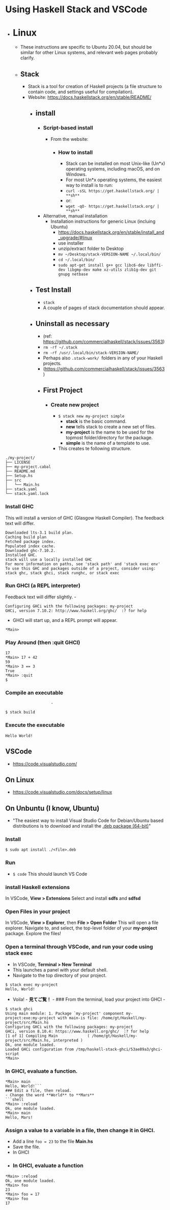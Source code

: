 Using Haskell Stack and VSCode
=====
- # Linux
    - These instructions are specific to Ubuntu 20.04, but should be similar for other Linux systems, and relevant web pages probably clarify.
    - ## Stack 
        - Stack is a tool for creation of Haskell projects (a file structure to contain code, and settings useful for compilation).
        - Website:  https://docs.haskellstack.org/en/stable/README/
            - ## install
                - ### Script-based install
                    - From the website:
                        - ### How to install
                            - Stack can be installed on most Unix-like (Un*x) operating systems, including macOS, and on Windows.
                            - For most Un*x operating systems, the easiest way to install is to run:
                            - `curl -sSL https://get.haskellstack.org/ | **sh**`
                            - or:
                            - `wget -qO- https://get.haskellstack.org/ | **sh**`
                - Alternative, manual installation
                    - Installation instructions for generic Linux (incluing Ubuntu)
                        - https://docs.haskellstack.org/en/stable/install_and_upgrade/#linux
                        - use installer
                        - unzip/extract folder to Desktop
                        - `mv ~/Desktop/stack-VERSION-NAME ~/.local/bin/` 
                        - `cd ~/.local/bin/`
                        - `sudo apt-get install g++ gcc libc6-dev libffi-dev libgmp-dev make xz-utils zlib1g-dev git gnupg netbase`
            - ## Test Install
                - `stack`
                - A couple of pages of stack documentation should appear.
            - ## Uninstall as necessary
                - (ref: https://github.com/commercialhaskell/stack/issues/3563)
                - `rm -rf ~/.stack`
                - `rm -rf /usr/.local/bin/stack-VERSION-NAME/`
                - Perhaps also `.stack-work/`  folders in any of your Haskell projects.
                - (https://github.com/commercialhaskell/stack/issues/3563)
                - ## First Project
                    - ### Create new project
                        - `$ stack new my-project simple`
                            - **stack** is the basic command.
                            - **new** tells stack to create a new set of files.
                            - **my-project** is the name to be used for the topmost folder/directory for the package.
                            - **simple** is the name of a template to use.
                        - This creates te following structure.
```$ tree my-project
./my-project/
├── LICENSE
├── my-project.cabal
├── README.md
├── Setup.hs
├── src
│   └── Main.hs
├── stack.yaml
└── stack.yaml.lock
```

### Install GHC
This will install a version of GHC (Glasgow Haskell Compiler). The feedback text will differ.
                     

```$ stack setup
Downloaded lts-3.1 build plan.    
Caching build plan
Fetched package index.
Populated index cache.
Downloaded ghc-7.10.2.
Installed GHC.
stack will use a locally installed GHC
For more information on paths, see 'stack path' and 'stack exec env'
To use this GHC and packages outside of a project, consider using:
stack ghc, stack ghci, stack runghc, or stack exec
```
### Run GHCI (a REPL interpreter)
Feedback text will differ slightly.
                        - 
```$ stack ghci
Configuring GHCi with the following packages: my-project
GHCi, version 7.10.2: http://www.haskell.org/ghc/  :? for help
```
 
 - GHCI will start up, and a REPL prompt will appear.
 
`*Main> `

### Play Around (then :quit GHCI)
```*Main> 17
17
*Main> 17 + 42
59
*Main> 3 == 3
True
*Main> :quit
$ 
```

### Compile an executable
                        - 
```$ cd my-project 
$ stack build
```
### Execute the executable
                        
```$ stack exec my-project
Hello World!
```

## VSCode
- https://code.visualstudio.com/
## On Linux
- https://code.visualstudio.com/docs/setup/linux
## On Unbuntu (I know, Ubuntu)
- "The easiest way to install Visual Studio Code for Debian/Ubuntu based distributions is to download and install the [.deb package (64-bit)](https://go.microsoft.com/fwlink/?LinkID=760868)"
### Install

`$ sudo apt install ./<file>.deb`

### Run
- `$ code`
This should launch VS Code
### install Haskell extensions
In VSCode, **View > Extensions**
Select and install **sdfs** and **sdfsd**
### Open Files in your project
In VSCode, **View > Explorer**, then **File > Open Folder**
This will open a file explorer. 
 Navigate to, and select, the top-level folder of your **my-project** package.
Explore the files!
### Open a terminal through VSCode, and run your code using stack exec
- In VSCode, **Terminal > New Terminal**
- This launches a panel with your default shell.
- Navigate to the top directory of your project.

```shell
$ stack exec my-project
Hello, World!
```
- Voila! 
                        - **見てご覧！**
                    - ### From the terminal, load your project into GHCI
                    - 
```shell
$ stack ghci
Using main module: 1. Package `my-project' component my-project:exe:my-project with main-is file: /home/gt/Haskell/my-project/src/Main.hs
Configuring GHCi with the following packages: my-project
GHCi, version 8.10.4: https://www.haskell.org/ghc/  :? for help
[1 of 1] Compiling Main             ( /home/gt/Haskell/my-project/src/Main.hs, interpreted )
Ok, one module loaded.
Loaded GHCi configuration from /tmp/haskell-stack-ghci/53ae89a3/ghci-script
*Main>
```

### In GHCI, evaluate a function.
```shell
*Main> main
Hello, World!```
### Edit a file, then reload.
- Change the word **World** to **Mars**
```shell
*Main> :reload
Ok, one module loaded.
*Main> main
Hello, Mars!
```
### Assign a value to a variable in a file, then change it in GHCI.
- Add a line `foo = 23` to the file **Main.hs**
- Save the file.
-  In GHCI
- ### In GHCI, evaluate a function
```shell
*Main> :reload
Ok, one module loaded.
*Main> foo
23
*Main> foo = 17
*Main> foo
17
```
